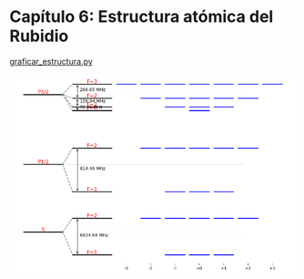 # Capítulo 6: Estructura atómica del Rubidio


[graficar_estructura.py](graficar_estructura.py)


![Ejemplos](graficar_estructura_01.png "Ejemplo de gráfico")
